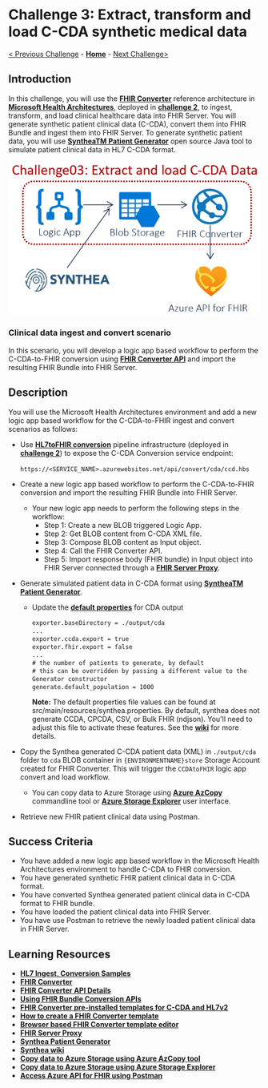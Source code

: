 # Challenge 3: Extract, transform and load C-CDA synthetic medical data

[< Previous Challenge](./Challenge02.md) - **[Home](../readme.md)** - [Next Challenge>](./Challenge04.md)

## Introduction

In this challenge, you will use the **[FHIR Converter](https://github.com/microsoft/FHIR-Converter)** reference architecture in **[Microsoft Health Architectures](https://github.com/microsoft/health-architectures)**, deployed in **[challenge 2](./Challenge02.md)**, to ingest, transform, and load clinical healthcare data into FHIR Server.  You will generate synthetic patient clinical data (C-CDA), convert them into FHIR Bundle and ingest them into FHIR Server.  To generate synthetic patient data, you will use **[SyntheaTM Patient Generator](https://github.com/synthetichealth/synthea#syntheatm-patient-generator)** open source Java tool to simulate patient clinical data in HL7 C-CDA format.  
<center><img src="../images/challenge03-architecture.jpg" width="550"></center>

### Clinical data ingest and convert scenario
In this scenario, you will develop a logic app based workflow to perform the C-CDA-to-FHIR conversion using **[FHIR Converter API](https://github.com/microsoft/FHIR-Converter/blob/master/docs/api-summary.md)** and import the resulting FHIR Bundle into FHIR Server.

## Description

You will use the Microsoft Health Architectures environment and add a new logic app based workflow for the C-CDA-to-FHIR ingest and convert scenarios as follows:
- Use **[HL7toFHIR conversion](https://github.com/microsoft/health-architectures/tree/master/HL7Conversion#hl7tofhir-conversion)** pipeline infrastructure (deployed in **[challenge 2](./Challenge02.md)**) to expose the C-CDA Conversion service endpoint: 

   `https://<SERVICE_NAME>.azurewebsites.net/api/convert/cda/ccd.hbs`

- Create a new logic app based workflow to perform the C-CDA-to-FHIR conversion and import the resulting FHIR Bundle into FHIR Server.  
   - Your new logic app needs to perform the following steps in the workflow:
      - Step 1: Create a new BLOB triggered Logic App.
      - Step 2: Get BLOB content from C-CDA XML file.
      - Step 3: Compose BLOB content as Input object.
      - Step 4: Call the FHIR Converter API.
      - Step 5: Import response body (FHIR bundle) in Input object into FHIR Server connected through a **[FHIR Server Proxy](https://github.com/microsoft/health-architectures/blob/master/FHIR/FHIRProxy/readme.md)**.
- Generate simulated patient data in C-CDA format using **[SyntheaTM Patient Generator](https://github.com/synthetichealth/synthea#syntheatm-patient-generator)**.
   - Update the **[default properties](https://github.com/synthetichealth/synthea#changing-the-default-properties)** for CDA output
      ```properties
      exporter.baseDirectory = ./output/cda
      ...
      exporter.ccda.export = true
      exporter.fhir.export = false
      ...
      # the number of patients to generate, by default
      # this can be overridden by passing a different value to the Generator constructor
      generate.default_population = 1000
      ```
      
      **Note:** The default properties file values can be found at src/main/resources/synthea.properties. By default, synthea does not generate CCDA, CPCDA, CSV, or Bulk FHIR (ndjson). You'll need to adjust this file to activate these features. See the **[wiki](https://github.com/synthetichealth/synthea/wiki)** for more details.
      
- Copy the Synthea generated C-CDA patient data (XML) in `./output/cda` folder to `cda` BLOB container in `{ENVIRONMENTNAME}store` Storage Account created for FHIR Converter.  This will trigger the `CCDAtoFHIR` logic app convert and load workflow.
   - You can copy data to Azure Storage using **[Azure AzCopy](https://docs.microsoft.com/en-us/azure/storage/common/storage-use-azcopy-v10)** commandline tool or **[Azure Storage Explorer](https://docs.microsoft.com/en-us/azure/storage/blobs/storage-quickstart-blobs-storage-explorer#upload-blobs-to-the-container)** user interface.  

- Retrieve new FHIR patient clinical data using Postman.

## Success Criteria

   - You have added a new logic app based workflow in the Microsoft Health Architectures environment to handle C-CDA to FHIR conversion.
   - You have generated synthetic FHIR patient clinical data in C-CDA format.
   - You have converted Synthea generated patient clinical data in C-CDA format to FHIR bundle.
   - You have loaded the patient clinical data into FHIR Server.
   - You have use Postman to retrieve the newly loaded patient clinical data in FHIR Server.

## Learning Resources

- **[HL7 Ingest, Conversion Samples](https://github.com/microsoft/health-architectures/tree/master/HL7Conversion#ingest)**
- **[FHIR Converter](https://github.com/microsoft/FHIR-Converter)** 
- **[FHIR Converter API Details](https://github.com/microsoft/FHIR-Converter/blob/master/docs/api-summary.md)**
- **[Using FHIR Bundle Conversion APIs](https://github.com/microsoft/FHIR-Converter/blob/master/docs/convert-data-concept.md)**
- **[FHIR Converter pre-installed templates for C-CDA and HL7v2](https://github.com/microsoft/FHIR-Converter/tree/master/src/templates)**
- **[How to create a FHIR Converter template](https://github.com/microsoft/FHIR-Converter/blob/master/docs/template-creation-how-to-guide.md)**
- **[Browser based FHIR Converter template editor](https://github.com/microsoft/FHIR-Converter/blob/master/docs/web-ui-summary.md)**
- **[FHIR Server Proxy](https://github.com/microsoft/health-architectures/blob/master/FHIR/FHIRProxy/readme.md)**
- **[Synthea Patient Generator](https://github.com/synthetichealth/synthea#syntheatm-patient-generator)**
- **[Synthea wiki](https://github.com/synthetichealth/synthea/wiki)**
- **[Copy data to Azure Storage using Azure AzCopy tool](https://docs.microsoft.com/en-us/azure/storage/common/storage-use-azcopy-v10)**
- **[Copy data to Azure Storage using Azure Storage Explorer](https://docs.microsoft.com/en-us/azure/storage/blobs/storage-quickstart-blobs-storage-explorer#upload-blobs-to-the-container)** 
- **[Access Azure API for FHIR using Postman](https://docs.microsoft.com/en-us/azure/healthcare-apis/access-fhir-postman-tutorial)**
